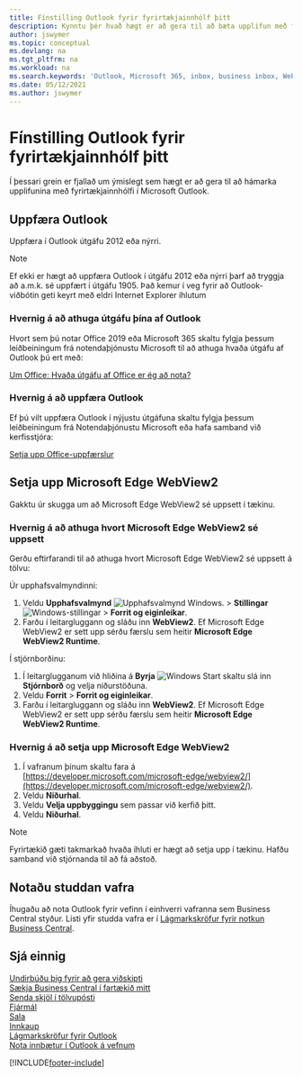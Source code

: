 ```yaml
---
title: Fínstilling Outlook fyrir fyrirtækjainnhólf þitt
description: Kynntu þér hvað hægt er að gera til að bæta upplifun með fyrirtækjainnhólfi í Microsoft Outlook.
author: jswymer
ms.topic: conceptual
ms.devlang: na
ms.tgt_pltfrm: na
ms.workload: na
ms.search.keywords: 'Outlook, Microsoft 365, inbox, business inbox, WebView2, Edge, addin, add-in'
ms.date: 05/12/2021
ms.author: jswymer
---
```

# Fínstilling Outlook fyrir fyrirtækjainnhólf þitt 

Í þessari grein er fjallað um ýmislegt sem hægt er að gera til að hámarka upplifunina með fyrirtækjainnhólfi í Microsoft Outlook. 

## Uppfæra Outlook

Uppfæra í Outlook útgáfu 2012 eða nýrri.

> [!NOTE]
> Ef ekki er hægt að uppfæra Outlook í útgáfu 2012 eða nýrri þarf að tryggja að a.m.k. sé uppfært í útgáfu 1905. Það kemur í veg fyrir að Outlook-viðbótin geti keyrt með eldri Internet Explorer íhlutum

### Hvernig á að athuga útgáfu þína af Outlook

Hvort sem þú notar Office 2019 eða Microsoft 365 skaltu fylgja þessum leiðbeiningum frá notendaþjónustu Microsoft til að athuga hvaða útgáfu af Outlook þú ert með:  

[Um Office: Hvaða útgáfu af Office er ég að nota?](https://support.microsoft.com/office/about-office-what-version-of-office-am-i-using-932788b8-a3ce-44bf-bb09-e334518b8b19)

### Hvernig á að uppfæra Outlook

Ef þú vilt uppfæra Outlook í nýjustu útgáfuna skaltu fylgja þessum leiðbeiningum frá Notendaþjónustu Microsoft eða hafa samband við kerfisstjóra:

[Setja upp Office-uppfærslur](https://support.microsoft.com/office/install-office-updates-2ab296f3-7f03-43a2-8e50-46de917611c5)

## Setja upp Microsoft Edge WebView2

Gakktu úr skugga um að Microsoft Edge WebView2 sé uppsett í tækinu.

### Hvernig á að athuga hvort Microsoft Edge WebView2 sé uppsett 

Gerðu eftirfarandi til að athuga hvort Microsoft Edge WebView2 sé uppsett á tölvu:

Úr upphafsvalmyndinni:

1. Veldu **Upphafsvalmynd** ![Upphafsvalmynd Windows.](media/windows-start-icon.png "Windows upphafstákn") > **Stillingar** ![Windows-stillingar](media/windows-settings-icon.png "Stillingatákn Windows") > **Forrit og eiginleikar**.
2. Farðu í leitargluggann og sláðu inn **WebView2**. Ef Microsoft Edge WebView2 er sett upp sérðu færslu sem heitir **Microsoft Edge WebView2 Runtime**.

Í stjórnborðinu:

1. Í leitarglugganum við hliðina á **Byrja** ![Windows Start](media/windows-start-icon.png "Windows upphafstákn") skaltu slá inn **Stjórnborð** og velja niðurstöðuna.
2. Veldu **Forrit** > **Forrit og eiginleikar**.
3. Farðu í leitargluggann og sláðu inn **WebView2**. Ef Microsoft Edge WebView2 er sett upp sérðu færslu sem heitir **Microsoft Edge WebView2 Runtime**.

### Hvernig á að setja upp Microsoft Edge WebView2 

1. Í vafranum þínum skaltu fara á [https://developer.microsoft.com/microsoft-edge/webview2/](https://developer.microsoft.com/microsoft-edge/webview2/).
2. Veldu **Niðurhal**.
3. Veldu **Velja uppbyggingu** sem passar við kerfið þitt.
4. Veldu **Niðurhal**.

> [!NOTE]
> Fyrirtækið gæti takmarkað hvaða íhluti er hægt að setja upp í tækinu. Hafðu samband við stjórnanda til að fá aðstoð.

## Notaðu studdan vafra

Íhugaðu að nota Outlook fyrir vefinn í einhverri vafranna sem Business Central styður. Listi yfir studda vafra er í [Lágmarkskröfur fyrir notkun Business Central](product-requirements.md#browsers).

## Sjá einnig

[Undirbúðu þig fyrir að gera viðskipti](ui-get-ready-business.md)  
[Sækja Business Central í fartækið mitt](install-mobile-app.md)  
[Senda skjöl í tölvupósti](ui-how-send-documents-email.md)  
[Fjármál](finance.md)  
[Sala](sales-manage-sales.md)  
[Innkaup](purchasing-manage-purchasing.md)  
[Lágmarkskröfur fyrir Outlook](product-requirements.md#outlook)  
[Nota innbætur í Outlook á vefnum](https://support.office.com/article/Using-Add-ins-in-Outlook-on-the-web-8f2ce816-5df4-44a5-958c-f7f9d6dabdce?appver=OWB150)  


[!INCLUDE[footer-include](includes/footer-banner.md)]